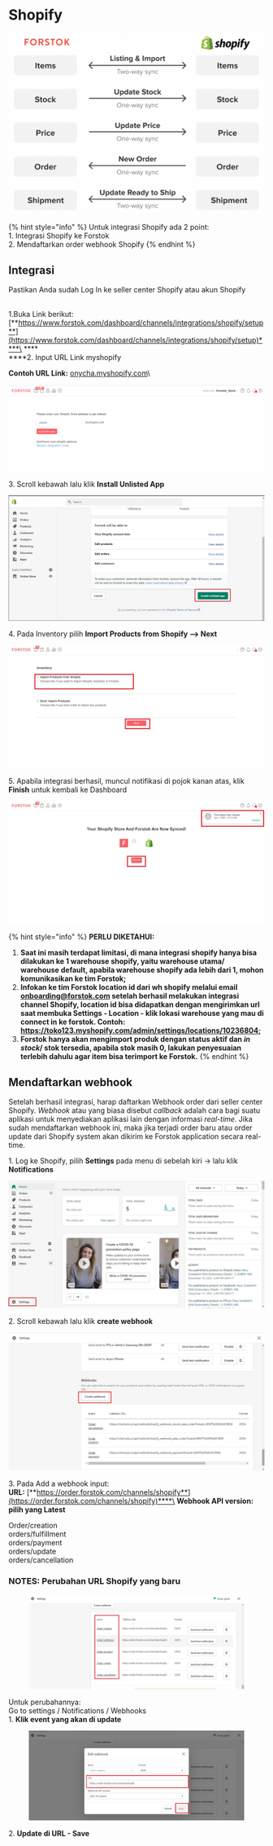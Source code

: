 # Shopify

![](../../.gitbook/assets/screen-shot-2021-05-31-at-1.16.24-pm.png)

{% hint style="info" %}
Untuk integrasi Shopify ada 2 point:\
1\. Integrasi Shopify ke Forstok\
2\. Mendaftarkan order webhook Shopify
{% endhint %}

## Integrasi

Pastikan Anda sudah Log In ke seller center Shopify atau akun Shopify

\
1.Buka Link berikut:\
[**https://www.forstok.com/dashboard/channels/integrations/shopify/setup**](https://www.forstok.com/dashboard/channels/integrations/shopify/setup)****\
****\
****2. Input URL Link myshopify

**Contoh URL Link:** [onycha.myshopify.com](http://onycha.myshopify.com/)\


![](<../../.gitbook/assets/image (421).png>)

3\. Scroll kebawah lalu klik **Install Unlisted App**

![](<../../.gitbook/assets/install unlisted app.jpg>)

4\. Pada Inventory pilih **Import Products from Shopify --> Next**&#x20;

![](<../../.gitbook/assets/Screenshot 2022-04-01 100048.jpg>)

5\. Apabila integrasi berhasil, muncul notifikasi di pojok kanan atas, klik **Finish** untuk kembali ke Dashboard

![](<../../.gitbook/assets/shopify success (1).jpg>)

{% hint style="info" %}
**PERLU DIKETAHUI:**

1. **Saat ini masih terdapat limitasi, di mana integrasi shopify hanya bisa dilakukan ke 1 warehouse shopify, yaitu warehouse utama/ warehouse default, apabila warehouse shopify ada lebih dari 1, mohon komunikasikan ke tim Forstok;**
2. **Infokan ke tim Forstok location id dari wh shopify melalui email onboarding@forstok.com setelah berhasil melakukan integrasi channel Shopify, location id bisa didapatkan dengan mengirimkan url saat membuka Settings - Location - klik lokasi warehouse yang mau di connect in ke forstok. Contoh: https://toko123.myshopify.com/admin/settings/locations/10236804;**
3. **Forstok hanya akan mengimport produk dengan status aktif dan **_**in stock**_**/ stok tersedia, apabila stok masih 0, lakukan penyesuaian terlebih dahulu agar item bisa terimport ke Forstok.**
{% endhint %}

## Mendaftarkan webhook

Setelah berhasil integrasi, harap daftarkan Webhook order dari seller center Shopify. _Webhook_ atau yang biasa disebut _callback_ adalah cara bagi suatu aplikasi untuk menyediakan aplikasi lain dengan informasi _real-time_. Jika sudah mendaftarkan webhook ini, maka jika terjadi order baru atau order update dari Shopify system akan dikirim ke Forstok application secara real-time.

1\. Log ke Shopify,  pilih **Settings** pada menu di sebelah kiri → lalu klik **Notifications**

![](<../../.gitbook/assets/settings webhook shopify.jpg>)

2\. Scroll kebawah lalu klik **create webhook**

![](<../../.gitbook/assets/create webhook shopify.jpg>)

3\. Pada Add a webhook input:\
**URL:** [**https://order.forstok.com/channels/shopify**](https://order.forstok.com/channels/shopify)****\
**Webhook API version: pilih yang Latest**

Order/creation\
orders/fulfillment \
orders/payment \
orders/update\
orders/cancellation

### **NOTES: Perubahan URL Shopify yang baru**

<figure><img src="../../.gitbook/assets/WhatsApp Image 2022-11-09 at 10.10.28 AM.jpeg" alt=""><figcaption></figcaption></figure>

Untuk perubahannya:\
Go to settings / Notifications / Webhooks\
1\. **Klik event yang akan di update**

<figure><img src="../../.gitbook/assets/WhatsApp Image 2022-11-09 at 10.10.49 AM.jpeg" alt=""><figcaption></figcaption></figure>

2\. **Update di URL - Save**
